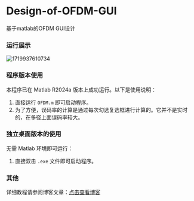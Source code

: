 # Design-of-OFDM-GUI
基于matlab的OFDM GUI设计

### 运行展示
![1719937610734](https://github.com/Auorui/Design-of-OFDM-GUI/assets/100789256/98ca7fdf-84cc-4891-a33a-3a92bdc48e82)


### 程序版本使用
本程序已在 Matlab R2024a 版本上成功运行。以下是使用说明：

1. 直接运行 `OFDM.m` 即可启动程序。
2. 为了方便，误码率的计算是通过每次勾选复选框进行计算的。它并不是实时的，在多径上面误码率较大。 

### 独立桌面版本的使用
无需 Matlab 环境即可运行：

1. 直接双击 `.exe` 文件即可启动程序。

### 其他
详细教程请参阅博客文章：[点击查看博客](https://blog.csdn.net/m0_62919535/article/details/139787148)

